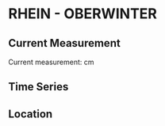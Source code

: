 # RHEIN - OBERWINTER

## Current Measurement

Current measurement: <Value topic="rivers/pegel-online/RHEIN/OBERWINTER/measurementValue"/> cm

## Time Series

<TimeSeries topic="rivers/pegel-online/RHEIN/OBERWINTER/measurementValue" period="week" />

## Location

<WorldMap>
  <Marker lat="50.613690449289486" lon="7.210222050979757" labelTopic="rivers/pegel-online/RHEIN/OBERWINTER/measurementValue" />
</WorldMap>
